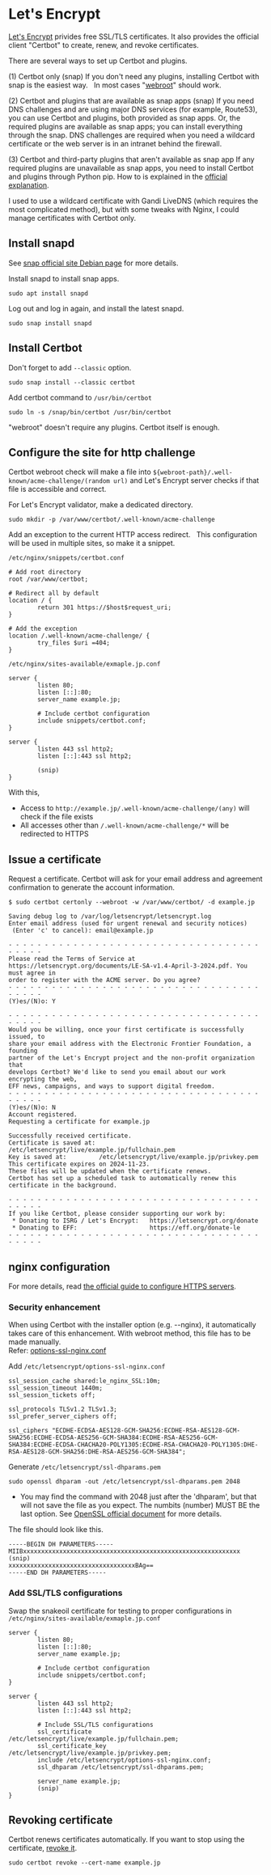 # Let's Encrypt

[Let's Encrypt](https://letsencrypt.org/) privides free SSL/TLS certificates. It also provides the official client "Certbot" to create, renew, and revoke certificates.

There are several ways to set up Certbot and plugins.

(1) Certbot only (snap)
If you don't need any plugins, installing Certbot with snap is the easiest way.  
In most cases "[webroot](https://eff-certbot.readthedocs.io/en/stable/using.html#webroot)" should work.

(2) Certbot and plugins that are available as snap apps (snap)
If you need DNS challenges and are using major DNS services (for example, Route53), you can use Certbot and plugins, both provided as snap apps.
Or, the required plugins are available as snap apps; you can install everything through the snap.
DNS challenges are required when you need a wildcard certificate or the web server is in an intranet behind the firewall.

(3) Certbot and third-party plugins that aren't available as snap app
If any required plugins are unavailable as snap apps, you need to install Certbot and plugins through Python pip. How to is explained in the [official explanation](https://certbot.eff.org/).

I used to use a wildcard certificate with Gandi LiveDNS (which requires the most complicated method), but with some tweaks with Nginx, I could manage certificates with Certbot only.

## Install snapd

See [snap official site Debian page](https://snapcraft.io/docs/installing-snap-on-debian) for more details.

Install snapd to install snap apps.

```console
sudo apt install snapd
```

Log out and log in again, and install the latest snapd.

```console
sudo snap install snapd
```

## Install Certbot

Don't forget to add `--classic` option.

```console
sudo snap install --classic certbot
```

Add certbot command to `/usr/bin/certbot`

```console
sudo ln -s /snap/bin/certbot /usr/bin/certbot
```

"webroot" doesn't require any plugins. Certbot itself is enough.

## Configure the site for http challenge

Certbot webroot check will make a file into `${webroot-path}/.well-known/acme-challenge/(random url)` and Let's Encrypt server checks if that file is accessible and correct.

For Let's Encrypt validator, make a dedicated directory.

```console
sudo mkdir -p /var/www/certbot/.well-known/acme-challenge
```

Add an exception to the current HTTP access redirect.  
This configuration will be used in multiple sites, so make it a snippet.

`/etc/nginx/snippets/certbot.conf`

```nginx
# Add root directory
root /var/www/certbot;

# Redirect all by default
location / {
        return 301 https://$host$request_uri;
}

# Add the exception
location /.well-known/acme-challenge/ {
        try_files $uri =404;
}
```

`/etc/nginx/sites-available/exmaple.jp.conf`

```nginx
server {
        listen 80;
        listen [::]:80;
        server_name example.jp;

        # Include certbot configuration
        include snippets/certbot.conf;
}

server {
        listen 443 ssl http2;
        listen [::]:443 ssl http2;

        (snip)
}
```

With this,

- Access to `http://example.jp/.well-known/acme-challenge/(any)` will check if the file exists
- All accesses other than `/.well-known/acme-challenge/*` will be redirected to HTTPS

## Issue a certificate

Request a certificate. Certbot will ask for your email address and agreement confirmation to generate the account information.

```console
$ sudo certbot certonly --webroot -w /var/www/certbot/ -d example.jp

Saving debug log to /var/log/letsencrypt/letsencrypt.log
Enter email address (used for urgent renewal and security notices)
 (Enter 'c' to cancel): email@example.jp

- - - - - - - - - - - - - - - - - - - - - - - - - - - - - - - - - - - - - - - -
Please read the Terms of Service at
https://letsencrypt.org/documents/LE-SA-v1.4-April-3-2024.pdf. You must agree in
order to register with the ACME server. Do you agree?
- - - - - - - - - - - - - - - - - - - - - - - - - - - - - - - - - - - - - - - -
(Y)es/(N)o: Y

- - - - - - - - - - - - - - - - - - - - - - - - - - - - - - - - - - - - - - - -
Would you be willing, once your first certificate is successfully issued, to
share your email address with the Electronic Frontier Foundation, a founding
partner of the Let's Encrypt project and the non-profit organization that
develops Certbot? We'd like to send you email about our work encrypting the web,
EFF news, campaigns, and ways to support digital freedom.
- - - - - - - - - - - - - - - - - - - - - - - - - - - - - - - - - - - - - - - -
(Y)es/(N)o: N
Account registered.
Requesting a certificate for example.jp

Successfully received certificate.
Certificate is saved at: /etc/letsencrypt/live/example.jp/fullchain.pem
Key is saved at:         /etc/letsencrypt/live/example.jp/privkey.pem
This certificate expires on 2024-11-23.
These files will be updated when the certificate renews.
Certbot has set up a scheduled task to automatically renew this certificate in the background.

- - - - - - - - - - - - - - - - - - - - - - - - - - - - - - - - - - - - - - - -
If you like Certbot, please consider supporting our work by:
 * Donating to ISRG / Let's Encrypt:   https://letsencrypt.org/donate
 * Donating to EFF:                    https://eff.org/donate-le
- - - - - - - - - - - - - - - - - - - - - - - - - - - - - - - - - - - - - - - -
```

## nginx configuration

For more details, read [the official guide to configure HTTPS servers](https://nginx.org/en/docs/http/configuring_https_servers.html).

### Security enhancement

When using Certbot with the installer option (e.g. --nginx), it automatically takes care of this enhancement. With webroot method, this file has to be made manually.  
Refer: [options-ssl-nginx.conf](https://github.com/certbot/certbot/blob/master/certbot-nginx/certbot_nginx/_internal/tls_configs/options-ssl-nginx.conf)

Add `/etc/letsencrypt/options-ssl-nginx.conf`

```nginx
ssl_session_cache shared:le_nginx_SSL:10m;
ssl_session_timeout 1440m;
ssl_session_tickets off;

ssl_protocols TLSv1.2 TLSv1.3;
ssl_prefer_server_ciphers off;

ssl_ciphers "ECDHE-ECDSA-AES128-GCM-SHA256:ECDHE-RSA-AES128-GCM-SHA256:ECDHE-ECDSA-AES256-GCM-SHA384:ECDHE-RSA-AES256-GCM-SHA384:ECDHE-ECDSA-CHACHA20-POLY1305:ECDHE-RSA-CHACHA20-POLY1305:DHE-RSA-AES128-GCM-SHA256:DHE-RSA-AES256-GCM-SHA384";
```

Generate `/etc/letsencrypt/ssl-dhparams.pem`

```console
sudo openssl dhparam -out /etc/letsencrypt/ssl-dhparams.pem 2048
```

- You may find the command with 2048 just after the 'dhparam', but that will not save the file as you expect. The numbits (number) MUST BE the last option.
See [OpenSSL official document](https://docs.openssl.org/3.0/man1/openssl-dhparam/) for more details.

The file should look like this.

```plaintext
-----BEGIN DH PARAMETERS-----
MIIBxxxxxxxxxxxxxxxxxxxxxxxxxxxxxxxxxxxxxxxxxxxxxxxxxxxxxxxxxxxx
(snip)
xxxxxxxxxxxxxxxxxxxxxxxxxxxxxxxxxxxBAg==
-----END DH PARAMETERS-----
```

### Add SSL/TLS configurations

Swap the snakeoil certificate for testing to proper configurations in `/etc/nginx/sites-available/exmaple.jp.conf`

```nginx
server {
        listen 80;
        listen [::]:80;
        server_name example.jp;

        # Include certbot configuration
        include snippets/certbot.conf;
}

server {
        listen 443 ssl http2;
        listen [::]:443 ssl http2;

        # Include SSL/TLS configurations
        ssl_certificate /etc/letsencrypt/live/example.jp/fullchain.pem;
        ssl_certificate_key /etc/letsencrypt/live/example.jp/privkey.pem;
        include /etc/letsencrypt/options-ssl-nginx.conf;
        ssl_dhparam /etc/letsencrypt/ssl-dhparams.pem;

        server_name example.jp;
        (snip)
}
```

## Revoking certificate

Certbot renews certificates automatically. If you want to stop using the certificate, [revoke it](https://eff-certbot.readthedocs.io/en/latest/using.html#revoking-certificates).

```console
sudo certbot revoke --cert-name example.jp
```
